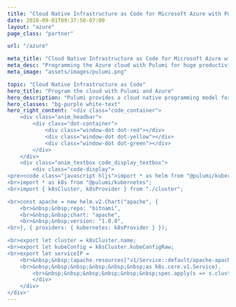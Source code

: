 ```yaml
---
title: "Cloud Native Infrastructure as Code for Microsoft Azure with Pulumi"
date: 2018-09-01T09:37:50-07:00
layout: "azure"
page_class: "partner"

url: "/azure"

meta_title: "Cloud Native Infrastructure as Code for Microsoft Azure with Pulumi"
meta_desc: "Programming the Azure cloud with Pulumi for huge productivity gains, and a unified programming model for Devs and DevOps."
meta_image: "assets/images/pulumi.png"

topic: "Cloud Native Infrastructure as Code"
hero_title: "Program the cloud with Pulumi and Azure"
hero_description: "Pulumi provides a cloud native programming model for Azure to create containers, serverless functions, and infrastructure, enabling the delivery of Cloud Native Infrastructure as Code, using real programming languages. <br><br>Find out how to program the cloud with Pulumi and Azure."
hero_classes: "bg-purple white-text"
hero_right_content: '<div class="code_container">
    <div class="anim_headbar">
        <div class="dot-container">
            <div class="window-dot dot-red"></div>
            <div class="window-dot dot-yellow"></div>
            <div class="window-dot dot-green"></div>
        </div>
    </div>
    <div class="anim_textbox code_display_textbox">
        <div class="code-display">
<pre><code class="javascript hljs">import * as helm from "@pulumi/kubernetes/helm";
<br>import * as k8s from "@pulumi/kubernetes";
<br>import { k8sCluster, k8sProvider } from "./cluster";

<br>const apache = new helm.v2.Chart("apache", {
    <br>&nbsp;&nbsp;repo: "bitnami",
    <br>&nbsp;&nbsp;chart: "apache",
    <br>&nbsp;&nbsp;version: "1.0.0",
<br>}, { providers: { kubernetes: k8sProvider } });

<br>export let cluster = k8sCluster.name;
<br>export let kubeConfig = k8sCluster.kubeConfigRaw;
<br>export let serviceIP =
    <br>&nbsp;&nbsp;(apache.resources["v1/Service::default/apache-apache"] 
    <br>&nbsp;&nbsp;&nbsp;&nbsp;&nbsp;&nbsp;as k8s.core.v1.Service).
        <br>&nbsp;&nbsp;&nbsp;&nbsp;&nbsp;&nbsp;spec.apply(s => s.clusterIP);<br/><br/></code></pre>
        </div>
    </div>
</div>'
---
```

